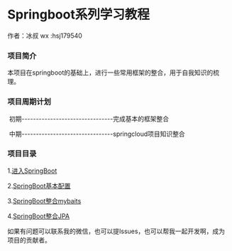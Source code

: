 # Springboot系列学习教程

作者：冰叔 wx :hsj179540

 

### 项目简介

​      本项目在springboot的基础上，进行一些常用框架的整合，用于自我知识的梳理。



### 项目周期计划

​      初期--------------------------------完成基本的框架整合

​      中期--------------------------------springcloud项目知识整合





### 项目目录

   1.[进入SpringBoot](https://github.com/BingShuBlog/boot-project/tree/master/boot-start )

   2.[SpringBoot基本配置](https://github.com/BingShuBlog/boot-project/tree/master/boot-baseconfig )

   3.[SpringBoot整合mybaits](https://github.com/BingShuBlog/boot-project/tree/master/boot-mybatis )

   4.[SpringBoot整合JPA](https://github.com/BingShuBlog/boot-project/tree/master/boot-jpa )









如果有问题可以联系我的微信，也可以提Issues，也可以帮我一起开发啊，成为项目的贡献者。



